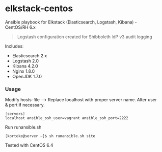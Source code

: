 # elkstack-centos
Ansible playbook for Elkstack (Elasticsearch, Logstash, Kibana) - CentOS/RH 6.x
>Logstash configuration created for Shibboleth IdP v3 audit logging

Includes:
- Elasticsearch 2.x
- Logstash 2.0
- Kibana 4.2.0
- Nginx 1.8.0
- OpenJDK 1.7.0

### Usage
Modify hosts-file --> Replace localhost with proper server name. Alter user & port if necessary.
````
[servers]
localhost ansible_ssh_user=vagrant ansible_ssh_port=2222
````
Run runansible.sh
```
[korteke@server ~]$ sh runansible.sh site
```

Tested with CentOS 6.4
